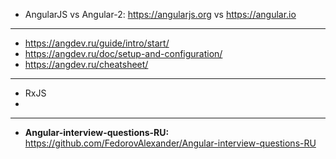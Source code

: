 - AngularJS vs Angular-2: https://angularjs.org vs https://angular.io
-------------------------------
- https://angdev.ru/guide/intro/start/
- https://angdev.ru/doc/setup-and-configuration/
- https://angdev.ru/cheatsheet/
-------------------------------
- RxJS
- 
-------------------------------
- **Angular-interview-questions-RU:** https://github.com/FedorovAlexander/Angular-interview-questions-RU

